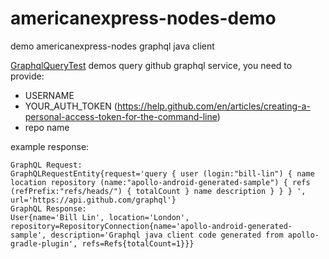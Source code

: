 # americanexpress-nodes-demo
demo americanexpress-nodes graphql java client


[GraphqlQueryTest](nodes-sample/src/test/java/com/demo/GraphqlQueryTest.java)
demos query github graphql service, you need to provide:
- USERNAME
- YOUR_AUTH_TOKEN (https://help.github.com/en/articles/creating-a-personal-access-token-for-the-command-line)
- repo name

example response:
```
GraphQL Request:
GraphQLRequestEntity{request='query { user (login:"bill-lin") { name location repository (name:"apollo-android-generated-sample") { refs (refPrefix:"refs/heads/") { totalCount } name description } } } ', url='https://api.github.com/graphql'}
GraphQL Response:
User{name='Bill Lin', location='London', repository=RepositoryConnection{name='apollo-android-generated-sample', description='Graphql java client code generated from apollo-gradle-plugin', refs=Refs{totalCount=1}}}

```

